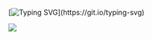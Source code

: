 
[![Typing SVG](https://readme-typing-svg.herokuapp.com?font=Fira+Code&size=21&duration=999&pause=59&color=141A1A&random=false&width=435&lines=%D0%A5%D1%83%D0%B4%D0%BE%D0%B6%D0%B5%D1%81%D1%82%D0%B2%D0%B5%D0%BD%D0%BD%D1%8B%D0%B9+%D1%84%D0%B8%D0%BB%D1%8C%D0%BC+%D1%81%D0%BF%D0%B8%D0%B7...)](https://git.io/typing-svg)





   ![](https://github-profile-summary-cards.vercel.app/api/cards/stats?username=daniilshat&theme=solarized_dark)

